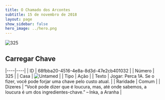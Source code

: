 ```yaml
---
title: O Chamado dos Arcontes
subtitle: 15 de novembro de 2018
layout: page
show_sidebar: false
hero_image: ../hero.png
---
```


![325](https://cdn.keyforgegame.com/media/card_front/pt/341_325_66XVRV5PWMVG_pt.png)

## Carregar Chave

|----|----|
| ID | 68fbba20-4516-4e8a-8d3d-47e2cb401032 |
| Número | 325 |
| Casa | ![Untamed](https://archonarcana.com/images/thumb/b/bd/Untamed.png/22px-Untamed.png "Indomados") |
| Tipo | Ação |
| Texto | Jogar: Perca 1A. Se o fizer, você pode forjar uma chave pelo custo atual. |
| Raridade | Comum |
| Dizeres | “Você pode dizer que é loucura, mas, até onde sabemos, a loucura é um dos ingredientes-chave.” – Inka, a Aranha |
